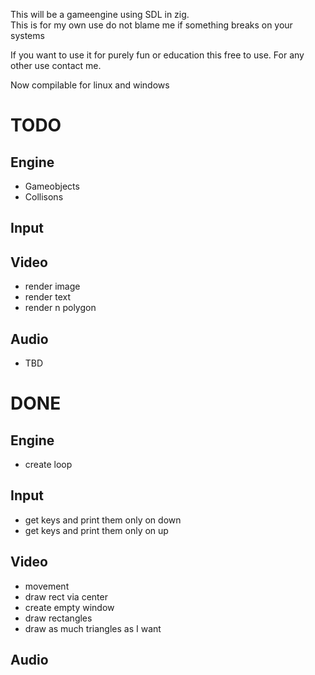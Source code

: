 This will be a gameengine using SDL in zig.  
This is for my own use do not blame me if something breaks on your systems  

If you want to use it for purely fun or education this free to use. For any other use
contact me.

Now compilable for linux and windows
# TODO
## Engine
- Gameobjects
- Collisons
## Input
## Video
- render image
- render text
- render n polygon
## Audio
- TBD

# DONE
## Engine
- create loop
## Input
- get keys and print them only on down
- get keys and print them only on up
## Video
- movement
- draw rect via center
- create empty window
- draw rectangles
- draw as much triangles as I want
## Audio
